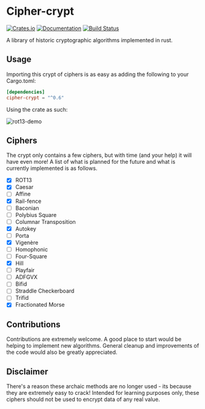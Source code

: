 # Cipher-crypt
[![Crates.io](https://img.shields.io/crates/v/cipher-crypt.svg)](https://crates.io/crates/cipher-crypt)
[![Documentation](https://docs.rs/cipher-crypt/badge.svg)](https://docs.rs/cipher-crypt)
[![Build Status](https://travis-ci.org/arosspope/cipher-crypt.svg?branch=master)](https://travis-ci.org/arosspope/cipher-crypt)

A library of historic cryptographic algorithms implemented in rust.

## Usage

Importing this crypt of ciphers is as easy as
adding the following to your Cargo.toml:

```toml
[dependencies]
cipher-crypt = "^0.6"
```
Using the crate as such:

![rot13-demo](http://i.imgur.com/5pywJBn.gif)

## Ciphers

The crypt only contains a few ciphers, but with time (and your help) it will have even more! A list of what is planned for the future and what is currently implemented is as follows.

- [x] ROT13
- [x] Caesar
- [ ] Affine
- [x] Rail-fence
- [ ] Baconian
- [ ] Polybius Square
- [ ] Columnar Transposition
- [x] Autokey
- [ ] Porta
- [x] Vigenère
- [ ] Homophonic
- [ ] Four-Square
- [x] Hill
- [ ] Playfair
- [ ] ADFGVX
- [ ] Bifid
- [ ] Straddle Checkerboard
- [ ] Trifid
- [x] Fractionated Morse

## Contributions

Contributions are extremely welcome. A good place to start would be helping to implement new algorithms. General cleanup and improvements of the code would also be greatly appreciated.

## Disclaimer

There's a reason these archaic methods are no longer used - its because they are extremely easy to crack!
Intended for learning purposes only, these ciphers should not be used to encrypt data of any real value.
